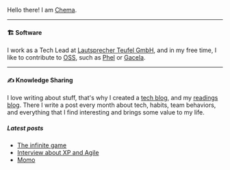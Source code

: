 Hello there! I am [Chema](https://chemaclass.com).

---

#### 🏗 Software

I work as a Tech Lead at [Lautsprecher Teufel GmbH](http://teufel.de/), and in my free time, I like to contribute
to [OSS](https://chemaclass.es/blog/open-source-software/), such as [Phel](https://github.com/phel-lang/phel-lang)
or [Gacela](https://github.com/gacela-project/gacela).

---

#### ✍️ Knowledge Sharing

I love writing about stuff, that's why I created a [tech blog](https://chemaclass.es/blog/), and
my [readings blog](https://chemaclass.es/readings/). There I write a post every month about tech, habits, team
behaviors, and everything that I find interesting and brings some value to my life.

##### Latest posts

<!-- BLOG-POST-LIST:START -->
- [The infinite game](https://chemaclass.com/readings/the-infinite-game/)
- [Interview about XP and Agile](https://chemaclass.com/blog/interview-about-xp-and-agile/)
- [Momo](https://chemaclass.com/readings/momo/)
<!-- BLOG-POST-LIST:END -->
